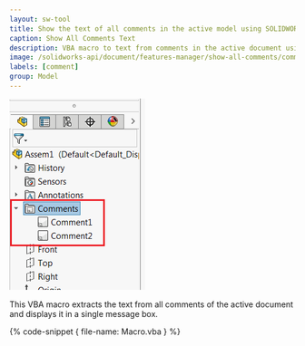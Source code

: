 ```yaml
---
layout: sw-tool
title: Show the text of all comments in the active model using SOLIDWORKS API
caption: Show All Comments Text
description: VBA macro to text from comments in the active document using SOLIDWORKS API
image: /solidworks-api/document/features-manager/show-all-comments/comments.png
labels: [comment]
group: Model
---
```

![Comments in the Feature Manager Tree](comments-features.png)

This VBA macro extracts the text from all comments of the active document and displays it in a single message box.

{% code-snippet { file-name: Macro.vba } %}
